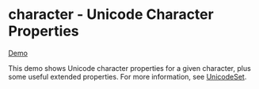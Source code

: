 # character - Unicode Character Properties

[Demo](http://unicode.org/cldr/utility/character.jsp)

This demo shows Unicode character properties for a given character, plus some
useful extended properties. For more information, see [UnicodeSet](index.md).
